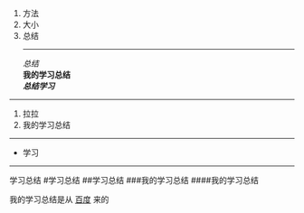 1. 方法
2. 大小
3. 总结<hr/>
<em>总结</em><br/>
<strong>我的学习总结</strong><br/>
<em><strong>总结学习</em></strong>
<hr/>
<ol>
<li>拉拉</li>
<li>我的学习总结</li>
</ol>
<hr/>
<ul>
<li>学习</li>
</ul>
<hr/>
<capton>学习总结</caption>
#学习总结
##学习总结
###我的学习总结
####我的学习总结
 
我的学习总结是从
[百度](https://www.baidu.com/)
来的